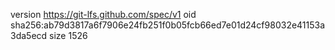 version https://git-lfs.github.com/spec/v1
oid sha256:ab79d3817a6f7906e24fb251f0b05fcb66ed7e01d24cf98032e41153a3da5ecd
size 1526
